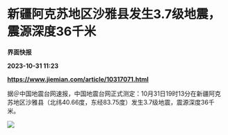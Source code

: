 # 新疆阿克苏地区沙雅县发生3.7级地震，震源深度36千米
**界面快报**

**2023-10-31 11:23**

**https://www.jiemian.com/article/10317071.html**

据＠中国地震台网速报，中国地震台网正式测定：10月31日19时13分在新疆阿克苏地区沙雅县（北纬40.66度，东经83.75度）发生3.7级地震，震源深度36千米。

![](https://img1.jiemian.com/101/original/20231031/16987513092953000_a700xH.jpg)